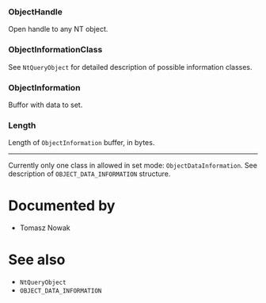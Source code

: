 ### ObjectHandle

Open handle to any NT object.

### ObjectInformationClass

See `NtQueryObject` for detailed description of possible information classes.

### ObjectInformation

Buffor with data to set.

### Length

Length of `ObjectInformation` buffer, in bytes.

---

Currently only one class in allowed in set mode: `ObjectDataInformation`. See description of `OBJECT_DATA_INFORMATION` structure.

# Documented by

* Tomasz Nowak

# See also

* `NtQueryObject`
* `OBJECT_DATA_INFORMATION`
